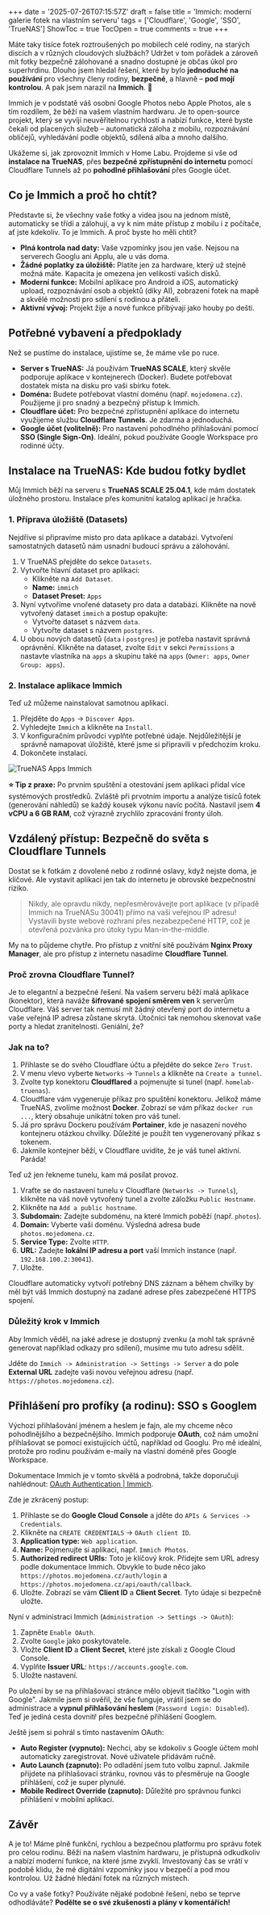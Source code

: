 +++
date = '2025-07-26T07:15:57Z'
draft = false
title = 'Immich: moderní galerie fotek na vlastním serveru'
tags = ['Cloudflare', 'Google', 'SSO', 'TrueNAS']
ShowToc = true
TocOpen = true
comments = true
+++

Máte taky tisíce fotek roztroušených po mobilech celé rodiny, na starých discích a v různých cloudových službách? Udržet v tom pořádek a zároveň mít fotky bezpečně zálohované a snadno dostupné je občas úkol pro superhrdinu. Dlouho jsem hledal řešení, které by bylo **jednoduché na používání** pro všechny členy rodiny, **bezpečné**, a hlavně – **pod mojí kontrolou**. A pak jsem narazil na **Immich**. 🚀

Immich je v podstatě váš osobní Google Photos nebo Apple Photos, ale s tím rozdílem, že běží na vašem vlastním hardwaru. Je to open-source projekt, který se vyvíjí neuvěřitelnou rychlostí a nabízí funkce, které byste čekali od placených služeb – automatická záloha z mobilu, rozpoznávání obličejů, vyhledávání podle objektů, sdílená alba a mnoho dalšího.

Ukážeme si, jak zprovoznit Immich v Home Labu. Projdeme si vše od **instalace na TrueNAS**, přes **bezpečné zpřístupnění do internetu** pomocí Cloudflare Tunnels až po **pohodlné přihlašování** přes Google účet.

## Co je Immich a proč ho chtít?

Představte si, že všechny vaše fotky a videa jsou na jednom místě, automaticky se třídí a zálohují, a vy k nim máte přístup z mobilu i z počítače, ať jste kdekoliv. To je Immich. A proč byste ho měli chtít?

- **Plná kontrola nad daty:** Vaše vzpomínky jsou jen vaše. Nejsou na serverech Googlu ani Applu, ale u vás doma.
- **Žádné poplatky za úložiště:** Platíte jen za hardware, který už stejně možná máte. Kapacita je omezena jen velikostí vašich disků.
- **Moderní funkce:** Mobilní aplikace pro Android a iOS, automatický upload, rozpoznávání osob a objektů (díky AI), zobrazení fotek na mapě a skvělé možnosti pro sdílení s rodinou a přáteli.
- **Aktivní vývoj:** Projekt žije a nové funkce přibývají jako houby po dešti.

## Potřebné vybavení a předpoklady

Než se pustíme do instalace, ujistíme se, že máme vše po ruce.

- **Server s TrueNAS:** Já používám **TrueNAS SCALE**, který skvěle podporuje aplikace v kontejnerech (Docker). Budete potřebovat dostatek místa na disku pro vaši sbírku fotek.
- **Doména:** Budete potřebovat vlastní doménu (např. `mojedomena.cz`). Použijeme ji pro snadný a bezpečný přístup k Immich.
- **Cloudflare účet:** Pro bezpečné zpřístupnění aplikace do internetu využijeme službu **Cloudflare Tunnels**. Je zdarma a jednoduchá.
- **Google účet (volitelně):** Pro nastavení pohodlného přihlašování pomocí **SSO (Single Sign-On)**. Ideální, pokud používáte Google Workspace pro rodinné účty.

## Instalace na TrueNAS: Kde budou fotky bydlet

Můj Immich běží na serveru s **TrueNAS SCALE 25.04.1**, kde mám dostatek úložného prostoru. Instalace přes komunitní katalog aplikací je hračka.

### 1. Příprava úložiště (Datasets)

Nejdříve si připravíme místo pro data aplikace a databázi. Vytvoření samostatných datasetů nám usnadní budoucí správu a zálohování.

1. V TrueNAS přejděte do sekce `Datasets`.
2. Vytvořte hlavní dataset pro aplikaci:
    - Klikněte na `Add Dataset`.
    - **Name:** `immich`
    - **Dataset Preset:** `Apps`
3. Nyní vytvoříme vnořené datasety pro data a databázi. Klikněte na nově vytvořený dataset `immich` a postup opakujte:
    - Vytvořte dataset s názvem `data`.
    - Vytvořte dataset s názvem `postgres`.
4. U obou nových datasetů (`data` i `postgres`) je potřeba nastavit správná oprávnění. Klikněte na dataset, zvolte `Edit` v sekci `Permissions` a nastavte vlastníka na `apps` a skupinu také na `apps` (`Owner: apps`, `Owner Group: apps`).

### 2. Instalace aplikace Immich

Teď už můžeme nainstalovat samotnou aplikaci.

1. Přejděte do `Apps` -> `Discover Apps`.
2. Vyhledejte `Immich` a klikněte na `Install`.
3. V konfiguračním průvodci vyplňte potřebné údaje. Nejdůležitější je správně namapovat úložiště, které jsme si připravili v předchozím kroku.
4. Dokončete instalaci.

![TrueNAS Apps Immich](immich.png)

**⭐ Tip z praxe:** Po prvním spuštění a otestování jsem aplikaci přidal více systémových prostředků. Zvláště při prvotním importu a analýze tisíců fotek (generování náhledů) se každý kousek výkonu navíc počítá. Nastavil jsem **4 vCPU a 6 GB RAM**, což výrazně zrychlilo zpracování fronty úloh.

## Vzdálený přístup: Bezpečně do světa s Cloudflare Tunnels

Dostat se k fotkám z dovolené nebo z rodinné oslavy, když nejste doma, je klíčové. Ale vystavit aplikaci jen tak do internetu je obrovské bezpečnostní riziko.

> Nikdy, ale opravdu nikdy, nepřesměrovávejte port aplikace (v případě Immich na TrueNASu 30041) přímo na vaši veřejnou IP adresu! Vystavili byste webové rozhraní přes nezabezpečené HTTP, což je otevřená pozvánka pro útoky typu Man-in-the-middle.

My na to půjdeme chytře. Pro přístup z vnitřní sítě používám **Nginx Proxy Manager**, ale pro přístup z internetu nasadíme **Cloudflare Tunnel**.

### Proč zrovna Cloudflare Tunnel?

Je to elegantní a bezpečné řešení. Na vašem serveru běží malá aplikace (konektor), která naváže **šifrované spojení směrem ven** k serverům Cloudflare. Váš server tak nemusí mít žádný otevřený port do internetu a vaše veřejná IP adresa zůstane skrytá. Útočníci tak nemohou skenovat vaše porty a hledat zranitelnosti. Geniální, že?

### Jak na to?

1. Přihlaste se do svého Cloudflare účtu a přejděte do sekce `Zero Trust`.
2. V menu vlevo vyberte `Networks` -> `Tunnels` a klikněte na `Create a tunnel`.
3. Zvolte typ konektoru **Cloudflared** a pojmenujte si tunel (např. `homelab-truenas`).
4. Cloudflare vám vygeneruje příkaz pro spuštění konektoru. Jelikož máme TrueNAS, zvolíme možnost **Docker**. Zobrazí se vám příkaz `docker run ...`, který obsahuje unikátní token pro váš tunel.
5. Já pro správu Dockeru používám **Portainer**, kde je nasazení nového kontejneru otázkou chvilky. Důležité je použít ten vygenerovaný příkaz s tokenem.
6. Jakmile kontejner běží, v Cloudflare uvidíte, že je váš tunel aktivní. Paráda!

Teď už jen řekneme tunelu, kam má posílat provoz.

1. Vraťte se do nastavení tunelu v Cloudflare (`Networks -> Tunnels`), klikněte na váš nově vytvořený tunel a zvolte záložku `Public Hostname`.
2. Klikněte na `Add a public hostname`.
3. **Subdomain:** Zadejte subdoménu, na které Immich poběží (např. `photos`).
4. **Domain:** Vyberte vaši doménu. Výsledná adresa bude `photos.mojedomena.cz`.
5. **Service Type:** Zvolte `HTTP`.
6. **URL:** Zadejte **lokální IP adresu a port** vaší Immich instance (např. `192.168.100.2:30041`).
7. Uložte.

Cloudflare automaticky vytvoří potřebný DNS záznam a během chvilky by měl být váš Immich dostupný na zadané adrese přes zabezpečené HTTPS spojení.

### Důležitý krok v Immich

Aby Immich věděl, na jaké adrese je dostupný zvenku (a mohl tak správně generovat například odkazy pro sdílení), musíme mu tuto adresu sdělit.

Jděte do `Immich -> Administration -> Settings -> Server` a do pole **External URL** zadejte vaši novou veřejnou adresu (např. `https://photos.mojedomena.cz`).

## Přihlášení pro profíky (a rodinu): SSO s Googlem

Výchozí přihlašování jménem a heslem je fajn, ale my chceme něco pohodlnějšího a bezpečnějšího. Immich podporuje **OAuth**, což nám umožní přihlašovat se pomocí existujících účtů, například od Googlu. Pro mě ideální, protože pro rodinu používám e-maily na vlastní doméně přes Google Workspace.

Dokumentace Immich je v tomto skvělá a podrobná, takže doporučuji nahlédnout: [OAuth Authentication | Immich](https://immich.app/docs/administration/oauth/).

Zde je zkrácený postup:

1. Přihlaste se do **Google Cloud Console** a jděte do `APIs & Services -> Credentials`.
2. Klikněte na `CREATE CREDENTIALS` -> `OAuth client ID`.
3. **Application type:** `Web application`.
4. **Name:** Pojmenujte si aplikaci, např. `Immich Photos`.
5. **Authorized redirect URIs:** Toto je klíčový krok. Přidejte sem URL adresy podle dokumentace Immich. Obvykle to bude něco jako `https://photos.mojedomena.cz/auth/login` a `https://photos.mojedomena.cz/api/oauth/callback`.
6. Uložte. Zobrazí se vám **Client ID** a **Client Secret**. Tyto údaje si bezpečně uložte.

Nyní v administraci Immich (`Administration -> Settings -> OAuth`):

1. Zapněte `Enable OAuth`.
2. Zvolte `Google` jako poskytovatele.
3. Vložte **Client ID** a **Client Secret**, které jste získali z Google Cloud Console.
4. Vyplňte **Issuer URL**: `https://accounts.google.com`.
5. Uložte nastavení.

Po uložení by se na přihlašovací stránce mělo objevit tlačítko "Login with Google". Jakmile jsem si ověřil, že vše funguje, vrátil jsem se do administrace a **vypnul přihlašování heslem** (`Password Login: Disabled`). Teď je jediná cesta dovnitř přes bezpečné přihlášení Googlem.

Ještě jsem si pohrál s tímto nastavením OAuth:

- **Auto Register (vypnuto):** Nechci, aby se kdokoliv s Google účtem mohl automaticky zaregistrovat. Nové uživatele přidávám ručně.
- **Auto Launch (zapnuto):** Po odladění jsem tuto volbu zapnul. Jakmile přijdete na přihlašovací stránku, rovnou vás to přesměruje na Google přihlášení, což je super plynulé.
- **Mobile Redirect Override (zapnuto):** Důležité pro správnou funkci přihlášení v mobilní aplikaci.

## Závěr

A je to! Máme plně funkční, rychlou a bezpečnou platformu pro správu fotek pro celou rodinu. Běží na našem vlastním hardwaru, je přístupná odkudkoliv a nabízí moderní funkce, na které jsme zvyklí. Investovaný čas se vrátí v podobě klidu, že mé digitální vzpomínky jsou v bezpečí a pod mou kontrolou. Už žádné hledání fotek na různých místech.

Co vy a vaše fotky? Používáte nějaké podobné řešení, nebo se teprve odhodláváte? **Podělte se o své zkušenosti a plány v komentářích!**
